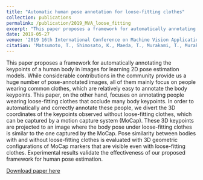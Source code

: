 ```yaml
---
title: "Automatic human pose annotation for loose-fitting clothes"
collection: publications
permalink: /publication/2019_MVA_loose_fitting
excerpt: "This paper proposes a framework for automatically annotating the keypoints of a human body in images for learning 2D pose estimation models."
date: 2019-05-27
venue: '2019 16th International Conference on Machine Vision Applications (MVA)'
citation: 'Matsumoto, T., Shimosato, K., Maeda, T., Murakami, T., Murakoso, K., Mino, K., & Ukita, N. (2019, May). Automatic human pose annotation for loose-fitting clothes. In 2019 16th International Conference on Machine Vision Applications (MVA) (pp. 1-6). IEEE.'
---
```

This paper proposes a framework for automatically
annotating the keypoints of a human body in images
for learning 2D pose estimation models. While considerable contributions in the community provide us
a huge number of pose-annotated images, all of them
mainly focus on people wearing common clothes, which
are relatively easy to annotate the body keypoints. This
paper, on the other hand, focuses on annotating people wearing loose-fitting clothes that occlude many body
keypoints. In order to automatically and correctly annotate these people, we divert the 3D coordinates of the
keypoints observed without loose-fitting clothes, which
can be captured by a motion capture system (MoCap).
These 3D keypoints are projected to an image where
the body pose under loose-fitting clothes is similar to
the one captured by the MoCap. Pose similarity between bodies with and without loose-fitting clothes is
evaluated with 3D geometric configurations of MoCap
markers that are visible even with loose-fitting clothes.
Experimental results validate the effectiveness of our
proposed framework for human pose estimation.

[Download paper here](http://www.mva-org.jp/Proceedings/2019/papers/02-17.pdf)
